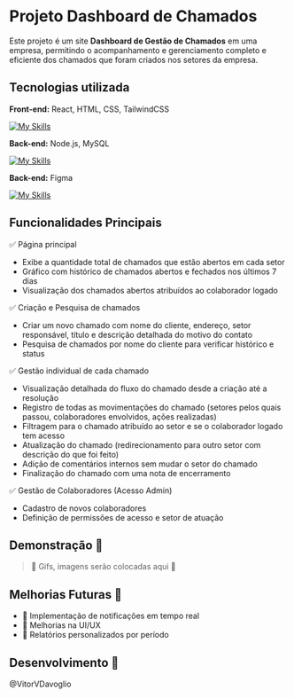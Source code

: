 # Projeto Dashboard de Chamados

Este projeto é um site **Dashboard de Gestão de Chamados** em uma empresa, permitindo o acompanhamento e gerenciamento completo e eficiente dos chamados que foram criados nos setores da empresa.


## Tecnologias utilizada
**Front-end:** React, HTML, CSS, TailwindCSS

[![My Skills](https://skillicons.dev/icons?i=react,html,css,tailwind)](https://skillicons.dev)

**Back-end:** Node.js, MySQL

[![My Skills](https://skillicons.dev/icons?i=nodejs,mysql)](https://skillicons.dev)

**Back-end:** Figma

[![My Skills](https://skillicons.dev/icons?i=figma)](https://skillicons.dev)


## Funcionalidades Principais

✅ Página principal
 * Exibe a quantidade total de chamados que estão abertos em cada setor
 * Gráfico com histórico de chamados abertos e fechados nos últimos 7 dias
 * Visualização dos chamados abertos atribuídos ao colaborador logado

✅ Criação e Pesquisa de chamados
 * Criar um novo chamado com nome do cliente, endereço, setor responsável, título e descrição detalhada do motivo do contato
 * Pesquisa de chamados por nome do cliente para verificar histórico e status

✅ Gestão individual de cada chamado
 * Visualização detalhada do fluxo do chamado desde a criação até a resolução
 * Registro de todas as movimentações do chamado (setores pelos quais passou, colaboradores envolvidos, ações realizadas)
 * Filtragem para o chamado atribuído ao setor e se o colaborador logado tem acesso
 * Atualização do chamado (redirecionamento para outro setor com descrição do que foi feito)
 * Adição de comentários internos sem mudar o setor do chamado
 * Finalização do chamado com uma nota de encerramento

✅ Gestão de Colaboradores (Acesso Admin)
 * Cadastro de novos colaboradores
 * Definição de permissões de acesso e setor de atuação

## Demonstração  📸
 >  🚧 Gifs, imagens serão colocadas aqui  🚧


## Melhorias Futuras 📌
 * 📍 Implementação de notificações em tempo real
 * 📍 Melhorias na UI/UX
 * 📍 Relatórios personalizados por período

## Desenvolvimento 🚀
 @VitorVDavoglio